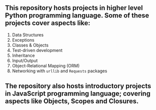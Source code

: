 <h2>This repository hosts projects in higher level Python programming language. Some of these projects cover aspects like:</h2>
<ol>
<li>Data Structures</li>
<li>Exceptions</li>
<li>Classes & Objects</li>
<li>Test-driven development</li>
<li>Inheritance</li>
<li>Input/Output</li>
<li>Object-Relational Mapping (ORM)</li>
<li>Networking with <code>urllib</code> and <code>Requests</code> packages</li>
</ol>

<h2>The repository also hosts introductory projects in JavaScript programming language; covering aspects like Objects, Scopes and Closures.</h2>
